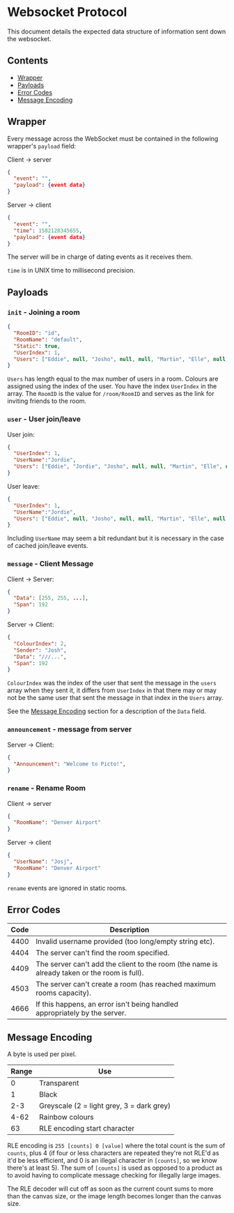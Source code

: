 # Websocket Protocol

This document details the expected data structure of information sent down the websocket. 



## Contents

- [Wrapper](#wrapper)
- [Payloads](#Payloads)
- [Error Codes](#Error-Codes)
- [Message Encoding](#Message-Encoding)



## Wrapper

Every message across the WebSocket must be contained in the following wrapper's `payload` field:

Client -> server

```JSON
{
  "event": "",
  "payload": {event data}
}
```

Server -> client

```json
{
  "event": "",
  "time": 1582128345655,
  "payload": {event data}
}
```

The server will be in charge of dating events as it receives them.

`time` is in UNIX time to millisecond precision.



## Payloads

### `init` - Joining a room

```JSON
{
  "RoomID": "id",
  "RoomName": "default",
  "Static": true,
  "UserIndex": 1,
  "Users": ["Eddie", null, "Josho", null, null, "Martin", "Elle", null],
}
```
`Users` has length equal to the max number of users in a room. Colours are assigned using the index of the user. You have the index `UserIndex` in the array. The `RoomID` is the value for `/room/RoomID` and serves as the link for inviting friends to the room.



### `user` - User join/leave

User join:
```JSON
{
  "UserIndex": 1,
  "UserName":"Jordie",
  "Users": ["Eddie", "Jordie", "Josho", null, null, "Martin", "Elle", null],
}
```

User leave:
```JSON
{
  "UserIndex": 1,
  "UserName":"Jordie",
  "Users": ["Eddie", null, "Josho", null, null, "Martin", "Elle", null],
}
```

Including `UserName` may seem a bit redundant but it is necessary in the case of cached join/leave events.



### `message` - Client Message

Client -> Server:

```JSON
{
  "Data": [255, 255, ...],
  "Span": 192
}
```

Server -> Client:

```JSON
{
  "ColourIndex": 2,
  "Sender": "Josh",
  "Data": "///...",
  "Span": 192
}
```

`ColourIndex` was the index of the user that sent the message in the `users` array when they sent it, it differs from `UserIndex` in that there may or may not be the same user that sent the message in that index in the `Users` array. 

See the [Message Encoding](#Message-Encoding) section for a description of the `Data` field.



### `announcement` - message from server

Server -> Client:
```JSON
{
  "Announcement": "Welcome to Picto!",
}
```



### `rename` - Rename Room

Client -> server
```JSON
{
  "RoomName": "Denver Airport"
}
```
Server -> client

```json
{
  "UserName": "Josj",
  "RoomName": "Denver Airport"
}
```

`rename` events are ignored in static rooms.



## Error Codes

| Code | Description                                                  |
| ---- | ------------------------------------------------------------ |
| 4400 | Invalid username provided (too long/empty string etc).       |
| 4404 | The server can't find the room specified.                    |
| 4409 | The server can't add the client to the room (the name is already taken or the room is full). |
| 4503 | The server can't create a room (has reached maximum rooms capacity). |
| 4666 | If this happens, an error isn't being handled appropriately by the server. |



## Message Encoding

A byte is used per pixel.

| Range | Use                                       |
| ----- | ----------------------------------------- |
| 0     | Transparent                               |
| 1     | Black                                     |
| 2-3   | Greyscale (2 = light grey, 3 = dark grey) |
| 4-62  | Rainbow colours                           |
| 63    | RLE encoding start character              |

RLE encoding is `255 [counts] 0 [value]` where the total count is the sum of `counts`, plus 4 (if four or less characters are repeated they're not RLE'd as it'd be less efficient, and 0 is an illegal character in `[counts]`, so we know there's at least 5). The sum of `[counts]` is used as opposed to a product as to avoid having to complicate message checking for illegally large images.

The RLE decoder will cut off as soon as the current count sums to more than the canvas size, or the image length becomes longer than the canvas size.